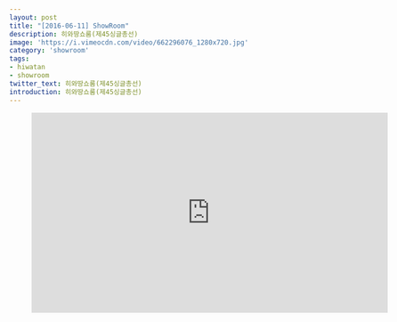 ```yaml
---
layout: post
title: "[2016-06-11] ShowRoom"
description: 히와땅쇼룸(제45싱글총선)
image: 'https://i.vimeocdn.com/video/662296076_1280x720.jpg'
category: 'showroom'
tags:
- hiwatan
- showroom
twitter_text: 히와땅쇼룸(제45싱글총선)
introduction: 히와땅쇼룸(제45싱글총선)
---
```

<figure class="video_container">
<iframe src="https://player.vimeo.com/video/239345663" width="640" height="360" frameborder="0" webkitallowfullscreen mozallowfullscreen allowfullscreen></iframe>
</figure>
